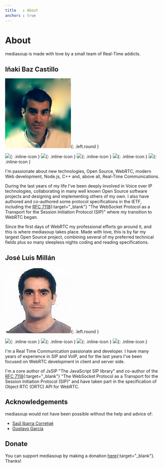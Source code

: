 ```yaml
---
title   : About
anchors : true
---
```



# About

mediasoup is made with love by a small team of Real-Time addicts.


## Iñaki Baz Castillo

![Iñaki Baz Castillo][ibc-photo]{: .left.round }

[![][website-icon]][ibc-website-url]{: .inline-icon }
[![][github-icon]][ibc-github-url]{: .inline-icon }
[![][github-icon]][versatica-github-url]{: .inline-icon }
[![][linkedin-icon]][ibc-linkedin-url]{: .inline-icon }
[![][twitter-icon]][ibc-twitter-url]{: .inline-icon }
<!-- [![][upwork-icon]][ibc-upwork-url]{: .inline-icon } -->

I'm passionate about new technologies, Open Source, WebRTC, modern Web development, Node.js, C++ and, above all, Real-Time Communications.

During the last years of my life I've been deeply involved in Voice over IP technologies, collaborating in many well known Open Source software projects and designing and implementing others of my own. I also have authored and co-authored some protocol specifications in the IETF, including the [RFC 7118][rfc7118-url]{:target="_blank"} "The WebSocket Protocol as a Transport for the Session Initiation Protocol (SIP)" where my transition to WebRTC began.

Since the first days of WebRTC my professional efforts go around it, and this is where mediasoup takes place. Made with love, this is by far my largest Open Source project, combining several of my preferred technical fields plus so many sleepless nights coding and reading specifications.


## José Luis Millán

![José Luis Millán][jmillan-photo]{: .left.round }

[![][github-icon]][jmillan-github-url]{: .inline-icon }
[![][github-icon]][versatica-github-url]{: .inline-icon }
[![][linkedin-icon]][jmillan-linkedin-url]{: .inline-icon }
[![][twitter-icon]][jmillan-twitter-url]{: .inline-icon }

I'm a Real Time Communication passionate and developer. I have many years of experience in SIP and VoIP, and for the last years I've been focused on WebRTC development in client and server side.

I'm a core author of JsSIP "The JavaScript SIP library" and co-author of the [RFC 7118][rfc7118-url]{:target="_blank"} "The WebSocket Protocol as a Transport for the Session Initiation Protocol (SIP)" and have taken part in the specification of Object RTC (ORTC) API for WebRTC.


## Acknowledgements

mediasoup would not have been possible without the help and advice of:

* [Saúl Ibarra Corretgé][saghul-personal-url]
* [Gustavo García][gustavo-personal-url]


## Donate

You can support mediasoup by making a donation [here][paypal-url]{:target="_blank"}. Thanks!




[ibc-photo]: /images/ibc.jpg
[ibc-website-url]: https://inakibaz.me
[ibc-github-url]: https://github.com/ibc
[ibc-linkedin-url]: https://linkedin.com/in/inakibaz
[ibc-twitter-url]: https://twitter.com/ibc_tw
[ibc-upwork-url]: https://www.upwork.com/o/profiles/users/_~01d3a30a4d8a3d0690/

[jmillan-photo]: /images/jmillan.jpg
[jmillan-github-url]: https://github.com/jmillan
[jmillan-linkedin-url]: https://www.linkedin.com/in/jos%C3%A9-luis-mill%C3%A1n-a423683b/
[jmillan-twitter-url]: https://twitter.com/jomivi

[versatica-github-url]: https://github.com/versatica

[website-icon]: /images/icon-website.svg
[github-icon]: /images/icon-github.svg
[linkedin-icon]: /images/icon-linkedin.svg
[twitter-icon]: /images/icon-twitter.svg
[upwork-icon]: /images/icon-upwork.svg

[rfc7118-url]: https://tools.ietf.org/html/rfc7118
[saghul-personal-url]: https://about.me/saghul
[gustavo-personal-url]: http://www.rtcbits.com
[paypal-url]: https://paypal.me/inakibazcastillo/100


